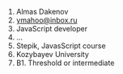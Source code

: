 1) Almas Dakenov
2) ymahoo@inbox.ru
3) JavaScript developer
4) ...
5) Stepik, JavasScript course
6) Kozybayev University
7) B1. Threshold or intermediate